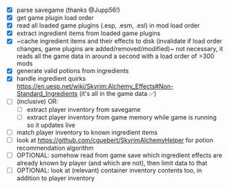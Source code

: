 - [x] parse savegame (thanks @Jupp56!)
- [x] get game plugin load order
- [x] read all loaded game plugins (.esp, .esm, .esl) in mod load order
- [x] extract ingredient items from loaded game plugins
- [x] ~cache ingredient items and their effects to disk (invalidate if load order changes, game plugins are added/removed/modified)~ not necessary, it reads all the game data in around a second with a load order of >300 mods
- [x] generate valid potions from ingredients
- [x] handle ingredient quirks https://en.uesp.net/wiki/Skyrim:Alchemy_Effects#Non-Standard_Ingredients (it's all in the game data ✅)
- [ ] (inclusive) OR:
  - [ ] extract player inventory from savegame
  - [ ] extract player inventory from game memory while game is running so it updates live
- [ ] match player inventory to known ingredient items
- [ ] look at https://github.com/cguebert/SkyrimAlchemyHelper for potion recommendation algorithm
- [ ] OPTIONAL: somehow read from game save which ingredient effects are already known by player (and which are not), then limit data to that
- [ ] OPTIONAL: look at (relevant) container inventory contents too, in addition to player inventory
